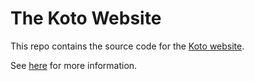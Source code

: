 # The Koto Website

This repo contains the source code for the [Koto website](https://koto.dev).

See [here](/website/README.md) for more information.
